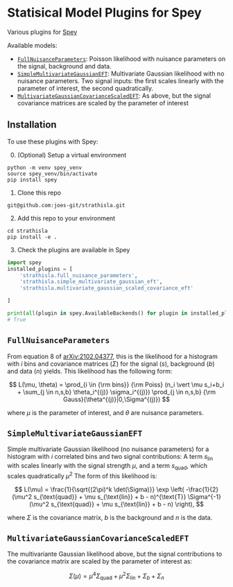 # Statisical Model Plugins for Spey

Various plugins for [Spey](https://github.com/SpeysideHEP/spey)

Available models:

- [`FullNuisanceParameters`](#fullnuisanceparameters): Poisson likelihood with nuisance parameters on the signal, background and data.
- [`SimpleMultivariateGaussianEFT`](#simplemultivariategaussianeft): Multivariate Gaussian likelihood with no nuisance parameters. Two signal inputs: the first scales linearly with the parameter of interest, the second quadratically.
- [`MultivariateGaussianCovarianceScaledEFT`](#multivariategaussiancovariancescaledeft): As above, but the signal covariance matrices are scaled by the parameter of interest

## Installation

To use these plugins with Spey:

0. (Optional) Setup a virtual environment
```
python -m venv spey_venv
source spey_venv/bin/activate
pip install spey
```

1. Clone this repo
```
git@github.com:joes-git/strathisla.git
```

2. Add this repo to your environment
```
cd strathisla
pip install -e .
```

3. Check the plugins are available in Spey
```python
import spey
installed_plugins = [
    'strathisla.full_nuisance_parameters',
    'strathisla.simple_multivariate_gaussian_eft',
    'strathisla.multivariate_gaussian_scaled_covariance_eft'

]

print(all(plugin in spey.AvailableBackends() for plugin in installed_plugins))
# True
```
 
## `FullNuisanceParameters` 

From equation 8 of [arXiv:2102.04377](https://arxiv.org/pdf/2102.04377.pdf), this is the likelihood for a histogram with $i$ bins and covariance matrices ($\Sigma$) for the signal ($s$), background ($b$) and data ($n$) yields. This likelihood has the following form:

$$
L(\mu, \theta) = 
\prod_{i \in {\rm bins}} 
{\rm Poiss}
(n_i \vert \mu s_i+b_i + \sum_{j \in n,s,b}  \theta_i^{(j)} \sigma_i^{(j)})
\prod_{j \in n,s,b} 
{\rm Gauss}(\theta^{(j)}|0,\Sigma^{(j)})
$$

where $\mu$ is the parameter of interest, and $\theta$ are nuisance parameters.

## `SimpleMultivariateGaussianEFT`

Simple multivariate Gaussian likelihood (no nuisance parameters) for a histogram with $i$ correlated bins and two signal contributions: A term $s_{\text{lin}}$ with scales linearly with the signal strength $\mu$, and a term $s_{\text{quad}}$, which scales quadratically $\mu^2$ The form of this likelihood is:

$$
L(\mu) = 
\frac{1}{\sqrt{(2\pi)^k \det(\Sigma)}}
\exp \left( -\frac{1}{2} (\mu^2 s_{\text{quad}} + \mu s_{\text{lin}} + b - n)^{\text{T}} \Sigma^{-1} (\mu^2 s_{\text{quad}} + \mu s_{\text{lin}} + b - n) \right),
$$

where $\Sigma$ is the covariance matrix, $b$ is the background and $n$ is the data.

## `MultivariateGaussianCovarianceScaledEFT`

The multivariante Gaussian likelihood above, but the signal contributions to the covariance matrix are scaled by the parameter of interest as:

$$
\Sigma(\mu) = \mu^4 \Sigma_{\text{quad}} + \mu^2 \Sigma_{\text{lin}} + \Sigma_b + \Sigma_n
$$
